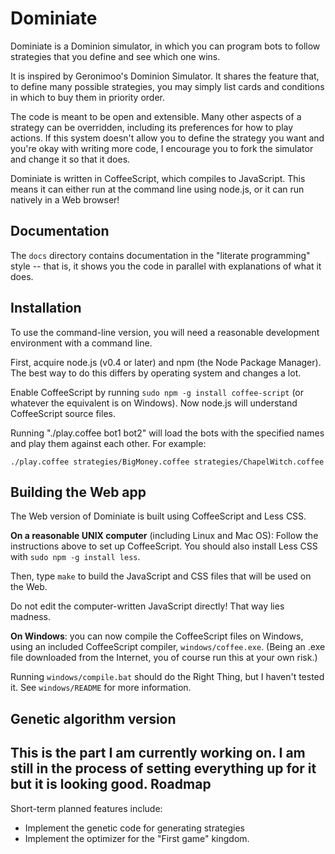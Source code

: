 Dominiate
=========

Dominiate is a Dominion simulator, in which you can program bots to follow
strategies that you define and see which one wins.

It is inspired by Geronimoo's Dominion Simulator. It shares the feature that,
to define many possible strategies, you may simply list cards and conditions in
which to buy them in priority order.

The code is meant to be open and extensible. Many other aspects of a strategy
can be overridden, including its preferences for how to play actions. If this
system doesn't allow you to define the strategy you want and you're okay with
writing more code, I encourage you to fork the simulator and change it so that
it does.

Dominiate is written in CoffeeScript, which compiles to JavaScript. This means
it can either run at the command line using node.js, or it can run natively
in a Web browser!

Documentation
-------------
The `docs` directory contains documentation in the "literate programming" style
-- that is, it shows you the code in parallel with explanations of what it
does.

Installation
------------
To use the command-line version, you will need a reasonable development
environment with a command line.

First, acquire node.js (v0.4 or later) and npm (the Node Package Manager).  The
best way to do this differs by operating system and changes a lot.

Enable CoffeeScript by running `sudo npm -g install coffee-script` (or whatever
the equivalent is on Windows). Now node.js will understand CoffeeScript source
files.

Running "./play.coffee bot1 bot2" will load the bots with the
specified names and play them against each other. For example:

    ./play.coffee strategies/BigMoney.coffee strategies/ChapelWitch.coffee

Building the Web app
--------------------
The Web version of Dominiate is built using CoffeeScript and Less CSS.

**On a reasonable UNIX computer** (including Linux and Mac OS):
Follow the instructions above to set up CoffeeScript. You should also install
Less CSS with `sudo npm -g install less`.

Then, type `make` to build the JavaScript and CSS files that will be used
on the Web.

Do not edit the computer-written JavaScript directly! That way lies madness.

**On Windows**: you can now compile the CoffeeScript files on Windows, using an
included CoffeeScript compiler, `windows/coffee.exe`. (Being an .exe file
downloaded from the Internet, you of course run this at your own risk.)

Running `windows/compile.bat` should do the Right Thing, but I haven't tested
it. See `windows/README` for more information.

Genetic algorithm version
-------------------------
This is the part I am currently working on. I am still in the process of setting everything up for it but it is looking good.
Roadmap
-------
Short-term planned features include:

- Implement the genetic code for generating strategies
- Implement the optimizer for the "First game" kingdom.
